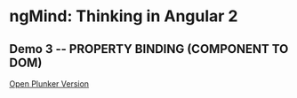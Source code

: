 # ngMind: Thinking in Angular 2

## Demo 3 -- PROPERTY BINDING (COMPONENT TO DOM)

[Open Plunker Version](http://plnkr.co/edit/mHDRNAL1arq0JyLUBMcu?p=preview)
